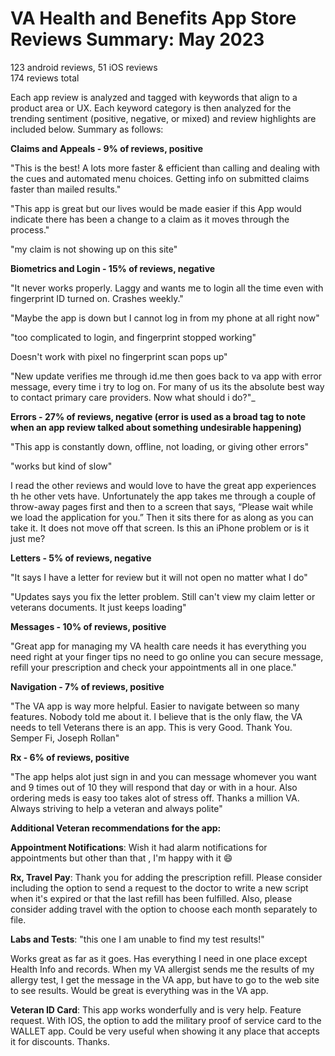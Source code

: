 # VA Health and Benefits App Store Reviews Summary: May 2023

123 android reviews, 51 iOS reviews \
174 reviews total

Each app review is analyzed and tagged with keywords that align to a product area or UX. Each keyword category is then analyzed for the trending sentiment (positive, negative, or mixed) and review highlights are included below. Summary as follows: 
 
 
**Claims and Appeals - 9% of reviews, positive**

"This is the best! A lots more faster & efficient than calling and dealing with the cues and automated menu choices. Getting info on submitted claims faster than mailed results." 

"This app is great but our lives would be made easier if this App would indicate there has been a change to a claim as it moves through the process."

"my claim is not showing up on this site"

**Biometrics and Login - 15% of reviews, negative**

"It never works properly. Laggy and wants me to login all the time even with fingerprint ID turned on. Crashes weekly."

"Maybe the app is down but I cannot log in from my phone at all right now" 

"too complicated to login, and fingerprint stopped working" 

Doesn't work with pixel no fingerprint scan pops up" 

"New update verifies me through id.me then goes back to va app with error message, every time i try to log on. For many of us its the absolute best way to contact primary care providers. Now what should i do?"_

**Errors - 27% of reviews, negative (error is used as a broad tag to note when an app review talked about something undesirable happening)**

"This app is constantly down, offline, not loading, or giving other errors" 

"works but kind of slow"

I read the other reviews and would love to have the great app experiences th he other vets have. Unfortunately the app takes me through a couple of throw-away pages first and then to a screen that says, “Please wait while we load the application for you.” Then it sits there for as along as you can take it. It does not move off that screen. Is this an iPhone problem or is it just me?

**Letters - 5% of reviews, negative**

"It says I have a letter for review but it will not open no matter what I do" 

"Updates says you fix the letter problem. Still can't view my claim letter or veterans documents. It just keeps loading"

**Messages - 10% of reviews, positive**

"Great app for managing my VA health care needs it has everything you need right at your finger tips no need to go online you can secure message, refill your prescription and check your appointments all in one place."

**Navigation - 7% of reviews, positive**

"The VA app is way more helpful. Easier to navigate between so many features. Nobody told me about it. I believe that is the only flaw, the VA needs to tell Veterans there is an app. This is very Good. Thank You. Semper Fi, Joseph Rollan" 


**Rx - 6% of reviews, positive**

"The app helps alot just sign in and you can message whomever you want and 9 times out of 10 they will respond that day or with in a hour. Also ordering meds is easy too takes alot of stress off. Thanks a million VA. Always striving to help a veteran and always polite"

**Additional Veteran recommendations for the app:**

**Appointment Notifications**: Wish it had alarm notifications for appointments but other than that , I'm happy with it 😄

**Rx, Travel Pay**: Thank you for adding the prescription refill. Please consider including the option to send a request to the doctor to write a new script when it's expired or that the last refill has been fulfilled. Also, please consider adding travel with the option to choose each month separately to file.

**Labs and Tests**: "this one I am unable to find my test results!"

Works great as far as it goes. Has everything I need in one place except Health Info and records. When my VA allergist sends me the results of my allergy test, I get the message in the VA app, but have to go to the web site to see results. Would be great is everything was in the VA app.

**Veteran ID Card**: This app works wonderfully and is very help. Feature request. With IOS, the option to add the military proof of service card to the WALLET app. Could be very useful when showing it any place that accepts it for discounts. Thanks.
